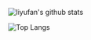 ![liyufan's github stats](https://github-readme-stats.vercel.app/api?username=liyufan&theme=buefy&show_icons=true)

![Top Langs](https://github-readme-stats.vercel.app/api/top-langs/?username=liyufan&layout=compact)
<!--
**liyufan/liyufan** is a ✨ _special_ ✨ repository because its `README.md` (this file) appears on your GitHub profile.

Here are some ideas to get you started:

- 🔭 I’m currently working on ...
- 🌱 I’m currently learning ...
- 👯 I’m looking to collaborate on ...
- 🤔 I’m looking for help with ...
- 💬 Ask me about ...
- 📫 How to reach me: ...
- 😄 Pronouns: ...
- ⚡ Fun fact: ...
-->
